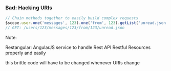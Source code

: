 ### Bad: Hacking URIs

``` javascript
// Chain methods together to easily build complex requests
$scope.user.one('messages', 123).one('from', 123).getList('unread.json');
// GET: /users/123/messages/123/from/123/unread.json
```

Note:

Restangular: AngularJS service to handle Rest API Restful Resources properly and easily

this brittle code will have to be changed whenever URIs change
